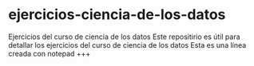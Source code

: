 # ejercicios-ciencia-de-los-datos
Ejercicios del curso de ciencia de los datos
Este repositirio es útil para detallar los ejercicios del curso de ciencia de los datos
Esta es una línea creada con notepad +++
